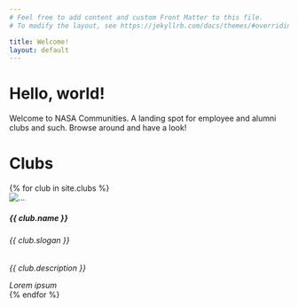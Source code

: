 ```yaml
---
# Feel free to add content and custom Front Matter to this file.
# To modify the layout, see https://jekyllrb.com/docs/themes/#overriding-theme-defaults

title: Welcome!
layout: default
---
```


<div class="container col-xl-10 col-xxl-8 px-4 py-4">
  <div class="row align-items-center g-lg-5 py-5">
    <div class="col-lg-7 text-center text-lg-start">
      <h1 class="display-4 fw-bold lh-1 mb-3">Hello, world!</h1>
      <p class="col-lg-10 fs-4">Welcome to NASA Communities. A landing spot for employee and alumni clubs and such. Browse around and have a look!</p>
    </div>
  </div>
</div>

<h1 class="pb-1 border-bottom">Clubs</h1>

<div class="row g-4 py-5 row-cols-1 row-cols-lg-4">
  {% for club in site.clubs %}
  <div class="feature col">
    <div class="card">
      <img src="images/{{ club.thumbnail }}" class="card-img-top" alt="...">
      <div class="card-body">
        <h5 class="card-title">{{ club.name }}</h5>
        <h6 class="card-subtitle mb-2 text-body-secondary">{{ club.slogan }}</h6>    
        <p class="card-text">
          <em>{{ club.description }}</em>
        </p>
      </div>
      <div class="card-footer text-body-secondary">
        <em>Lorem ipsum</em>
      </div>
    </div>
  </div>
  {% endfor %}
</div>